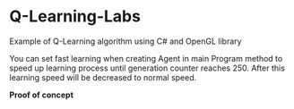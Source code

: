 # Q-Learning-Labs
Example of Q-Learning algorithm using C# and OpenGL library

You can set fast learning when creating Agent in main Program method to speed up learning process until generation counter reaches 250.
After this learning speed will be decreased to normal speed.

<b>Proof of concept</b>